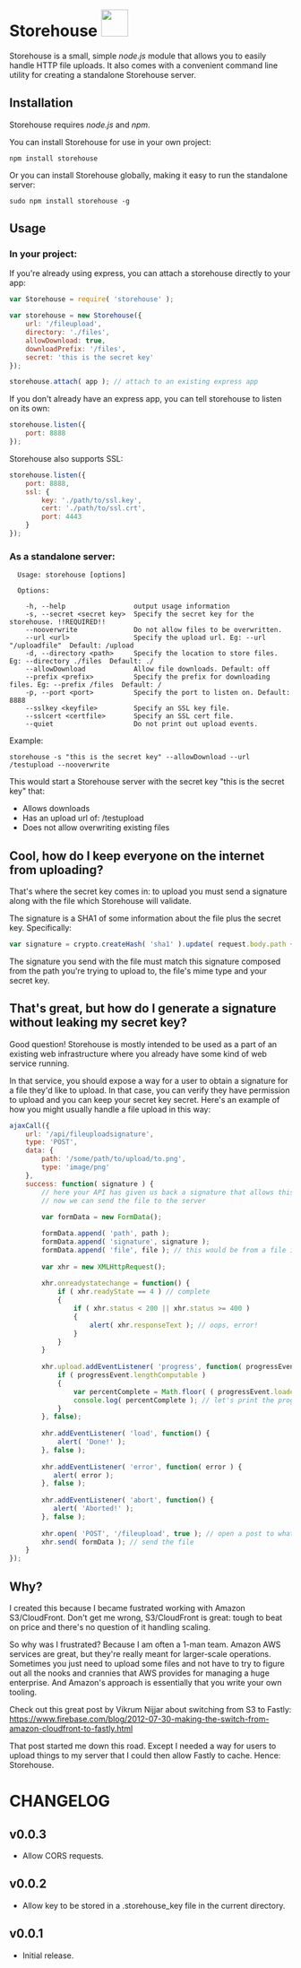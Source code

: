 Storehouse <img src="https://raw.github.com/andyburke/node-storehouse/master/storehouse.png" width="48" height="48" />
=========

Storehouse is a small, simple *node.js* module that allows you to easily handle HTTP file uploads. It also comes with a convenient command line utility for creating a standalone Storehouse server.

## Installation

Storehouse requires *node.js* and *npm*.

You can install Storehouse for use in your own project:

```
npm install storehouse
```

Or you can install Storehouse globally, making it easy to run the standalone server:

```
sudo npm install storehouse -g
```

## Usage

### In your project:

If you're already using express, you can attach a storehouse directly to your app:

```javascript
var Storehouse = require( 'storehouse' );

var storehouse = new Storehouse({
    url: '/fileupload',
    directory: './files',
    allowDownload: true,
    downloadPrefix: '/files',
    secret: 'this is the secret key'
});

storehouse.attach( app ); // attach to an existing express app
```

If you don't already have an express app, you can tell storehouse to listen on its own:

```javascript
storehouse.listen({
    port: 8888 
});
```

Storehouse also supports SSL:

```javascript
storehouse.listen({
    port: 8888,
    ssl: {
        key: './path/to/ssl.key',
        cert: './path/to/ssl.crt',
        port: 4443
    }
});
```

### As a standalone server:

```
  Usage: storehouse [options]

  Options:

    -h, --help                 output usage information
    -s, --secret <secret key>  Specify the secret key for the storehouse. !!REQUIRED!!
    --nooverwrite              Do not allow files to be overwritten.
    --url <url>                Specify the upload url. Eg: --url "/uploadfile"  Default: /upload
    -d, --directory <path>     Specify the location to store files. Eg: --directory ./files  Default: ./
    --allowDownload            Allow file downloads. Default: off
    --prefix <prefix>          Specify the prefix for downloading files. Eg: --prefix /files  Default: /
    -p, --port <port>          Specify the port to listen on. Default: 8888
    --sslkey <keyfile>         Specify an SSL key file.
    --sslcert <certfile>       Specify an SSL cert file.
    --quiet                    Do not print out upload events.
```

Example:

```
storehouse -s "this is the secret key" --allowDownload --url /testupload --nooverwrite
```

This would start a Storehouse server with the secret key "this is the secret key" that:
 - Allows downloads
 - Has an upload url of: /testupload
 - Does not allow overwriting existing files

## Cool, how do I keep everyone on the internet from uploading?

That's where the secret key comes in: to upload you must send a signature along with the file which Storehouse will validate.

The signature is a SHA1 of some information about the file plus the secret key. Specifically:

```javascript
var signature = crypto.createHash( 'sha1' ).update( request.body.path + fileInfo.type + self.options.secret ).digest( 'hex' );
```

The signature you send with the file must match this signature composed from the path you're trying to upload to, the file's mime type and your secret key.

## That's great, but how do I generate a signature without leaking my secret key?

Good question! Storehouse is mostly intended to be used as a part of an existing web infrastructure where you already have some kind of web service running.

In that service, you should expose a way for a user to obtain a signature for a file they'd like to upload. In that case, you can verify they have permission to upload and you can keep your secret key secret. Here's an example of how you might usually handle a file upload in this way:

```javascript
ajaxCall({
    url: '/api/fileuploadsignature',
    type: 'POST',
    data: {
        path: '/some/path/to/upload/to.png',
        type: 'image/png'
    },
    success: function( signature ) {
        // here your API has given us back a signature that allows this file to be uploaded,
        // now we can send the file to the server
        
        var formData = new FormData();

        formData.append( 'path', path );
        formData.append( 'signature', signature );
        formData.append( 'file', file ); // this would be from a file input in a form, for example
     
        var xhr = new XMLHttpRequest();
        
        xhr.onreadystatechange = function() {
            if ( xhr.readyState == 4 ) // complete
            {
                if ( xhr.status < 200 || xhr.status >= 400 )
                {
                    alert( xhr.responseText ); // oops, error!
                }
            }
        }
     
        xhr.upload.addEventListener( 'progress', function( progressEvent ) {
            if ( progressEvent.lengthComputable )
            {
                var percentComplete = Math.floor( ( progressEvent.loaded / progressEvent.total ) * 100 );
                console.log( percentComplete ); // let's print the progress of our upload to the console
            }
        }, false);
         
        xhr.addEventListener( 'load', function() {
            alert( 'Done!' );
        }, false );
         
        xhr.addEventListener( 'error', function( error ) {
           alert( error );
        }, false );
        
        xhr.addEventListener( 'abort', function() {
           alert( 'Aborted!' );
        }, false );
    
        xhr.open( 'POST', '/fileupload', true ); // open a post to whatever URL you've configured Storehouse to listen to
        xhr.send( formData ); // send the file
    }
});
```

## Why?

I created this because I became fustrated working with Amazon S3/CloudFront. Don't get me wrong, S3/CloudFront is great: tough to beat on price and there's no question of it handling scaling.

So why was I frustrated? Because I am often a 1-man team. Amazon AWS services are great, but they're really meant for larger-scale operations. Sometimes you just need to upload some files and not have to try to figure out all the nooks and crannies that AWS provides for managing a huge enterprise. And Amazon's approach is essentially that you write your own tooling.

Check out this great post by Vikrum Nijjar about switching from S3 to Fastly: https://www.firebase.com/blog/2012-07-30-making-the-switch-from-amazon-cloudfront-to-fastly.html

That post started me down this road. Except I needed a way for users to upload things to my server that I could then allow Fastly to cache. Hence: Storehouse.

# CHANGELOG

v0.0.3
------
- Allow CORS requests.

v0.0.2
------
- Allow key to be stored in a .storehouse_key file in the current directory.

v0.0.1
------
- Initial release.